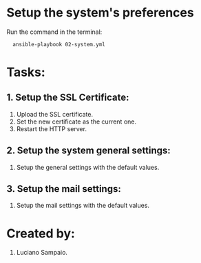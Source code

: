 # Setup the system's preferences

Run the command in the terminal:
```bash
  ansible-playbook 02-system.yml
```

# Tasks:

## 1. Setup the SSL Certificate:
  1. Upload the SSL certificate.
  1. Set the new certificate as the current one.
  1. Restart the HTTP server.

## 2. Setup the system general settings:
  1. Setup the general settings with the default values.

## 3. Setup the mail settings:
  1. Setup the mail settings with the default values.

# Created by: 

1. Luciano Sampaio.
